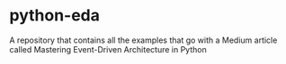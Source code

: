 # python-eda
A repository that contains all the examples that go with a Medium article called Mastering Event-Driven Architecture in Python
